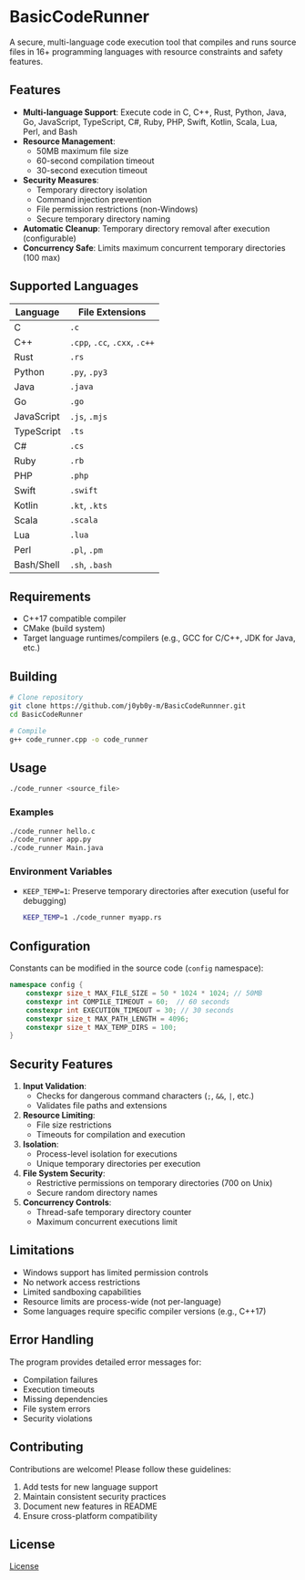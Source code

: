 # BasicCodeRunner
A secure, multi-language code execution tool that compiles and runs source files in 16+ programming languages with resource constraints and safety features.

## Features

- **Multi-language Support**: Execute code in C, C++, Rust, Python, Java, Go, JavaScript, TypeScript, C#, Ruby, PHP, Swift, Kotlin, Scala, Lua, Perl, and Bash
- **Resource Management**:
  - 50MB maximum file size
  - 60-second compilation timeout
  - 30-second execution timeout
- **Security Measures**:
  - Temporary directory isolation
  - Command injection prevention
  - File permission restrictions (non-Windows)
  - Secure temporary directory naming
- **Automatic Cleanup**: Temporary directory removal after execution (configurable)
- **Concurrency Safe**: Limits maximum concurrent temporary directories (100 max)

## Supported Languages

| Language        | File Extensions                |
|-----------------|--------------------------------|
| C              | `.c`                           |
| C++            | `.cpp`, `.cc`, `.cxx`, `.c++`  |
| Rust           | `.rs`                          |
| Python         | `.py`, `.py3`                  |
| Java           | `.java`                        |
| Go             | `.go`                          |
| JavaScript     | `.js`, `.mjs`                  |
| TypeScript     | `.ts`                          |
| C#             | `.cs`                          |
| Ruby           | `.rb`                          |
| PHP            | `.php`                         |
| Swift          | `.swift`                       |
| Kotlin         | `.kt`, `.kts`                  |
| Scala          | `.scala`                       |
| Lua            | `.lua`                         |
| Perl           | `.pl`, `.pm`                   |
| Bash/Shell     | `.sh`, `.bash`                 |

## Requirements

- C++17 compatible compiler
- CMake (build system)
- Target language runtimes/compilers (e.g., GCC for C/C++, JDK for Java, etc.)

## Building

```bash
# Clone repository
git clone https://github.com/j0yb0y-m/BasicCodeRunnner.git
cd BasicCodeRunner

# Compile
g++ code_runner.cpp -o code_runner
```

## Usage

```bash
./code_runner <source_file>
```

### Examples
```bash
./code_runner hello.c
./code_runner app.py
./code_runner Main.java
```

### Environment Variables
- `KEEP_TEMP=1`: Preserve temporary directories after execution (useful for debugging)
  ```bash
  KEEP_TEMP=1 ./code_runner myapp.rs
  ```

## Configuration

Constants can be modified in the source code (`config` namespace):
```cpp
namespace config {
    constexpr size_t MAX_FILE_SIZE = 50 * 1024 * 1024; // 50MB
    constexpr int COMPILE_TIMEOUT = 60;  // 60 seconds
    constexpr int EXECUTION_TIMEOUT = 30; // 30 seconds
    constexpr size_t MAX_PATH_LENGTH = 4096;
    constexpr size_t MAX_TEMP_DIRS = 100;
}
```

## Security Features

1. **Input Validation**:
   - Checks for dangerous command characters (`;`, `&&`, `|`, etc.)
   - Validates file paths and extensions
2. **Resource Limiting**:
   - File size restrictions
   - Timeouts for compilation and execution
3. **Isolation**:
   - Process-level isolation for executions
   - Unique temporary directories per execution
4. **File System Security**:
   - Restrictive permissions on temporary directories (700 on Unix)
   - Secure random directory names
5. **Concurrency Controls**:
   - Thread-safe temporary directory counter
   - Maximum concurrent executions limit

## Limitations

- Windows support has limited permission controls
- No network access restrictions
- Limited sandboxing capabilities
- Resource limits are process-wide (not per-language)
- Some languages require specific compiler versions (e.g., C++17)

## Error Handling

The program provides detailed error messages for:
- Compilation failures
- Execution timeouts
- Missing dependencies
- File system errors
- Security violations

## Contributing

Contributions are welcome! Please follow these guidelines:
1. Add tests for new language support
2. Maintain consistent security practices
3. Document new features in README
4. Ensure cross-platform compatibility

## License

[License](LICENSE)
